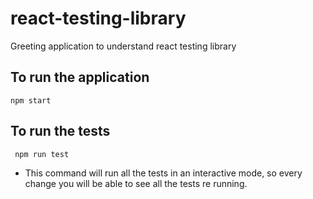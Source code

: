 

# react-testing-library
Greeting application to understand react testing library

## To run the application

``` npm start ```

## To run the tests

 ``` npm run test```
- This command will run all the tests in an interactive mode, so every change you will be able to see all the tests re running.